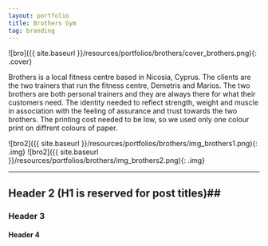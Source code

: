 ```yaml
---
layout: portfolio
title: Brothers Gym
tag: branding
---
```

![bro]({{ site.baseurl }}/resources/portfolios/brothers/cover_brothers.png){: .cover}


Brothers is a local fitness centre based in Nicosia, Cyprus. The clients are the two trainers that run the fitness
centre, Demetris and Marios. The two brothers are both personal trainers and they are always there for what their
customers need. The identity needed to reflect strength, weight and muscle in association with the feeling of assurance
and trust towards the two brothers. The printing cost needed to be low, so we used only one colour print on diffrent
colours of paper.

![bro2]({{ site.baseurl }}/resources/portfolios/brothers/img_brothers1.png){: .img}
![bro2]({{ site.baseurl }}/resources/portfolios/brothers/img_brothers2.png){: .img}

----

## Header 2 (H1 is reserved for post titles)##

### Header 3

#### Header 4
